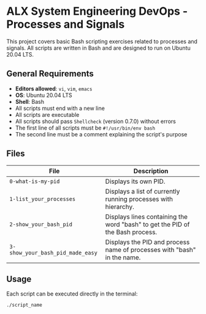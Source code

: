 # ALX System Engineering DevOps - Processes and Signals

This project covers basic Bash scripting exercises related to processes and signals. All scripts are written in Bash and are designed to run on Ubuntu 20.04 LTS.

## General Requirements

- **Editors allowed**: `vi`, `vim`, `emacs`
- **OS**: Ubuntu 20.04 LTS
- **Shell**: Bash
- All scripts must end with a new line
- All scripts are executable
- All scripts should pass `Shellcheck` (version 0.7.0) without errors
- The first line of all scripts must be `#!/usr/bin/env bash`
- The second line must be a comment explaining the script's purpose

## Files

| File                | Description                                                      |
|---------------------|------------------------------------------------------------------|
| `0-what-is-my-pid`  | Displays its own PID.                                           |
| `1-list_your_processes` | Displays a list of currently running processes with hierarchy. |
| `2-show_your_bash_pid` | Displays lines containing the word "bash" to get the PID of the Bash process. |
| `3-show_your_bash_pid_made_easy` | Displays the PID and process name of processes with "bash" in the name. |

## Usage

Each script can be executed directly in the terminal:

```bash
./script_name
